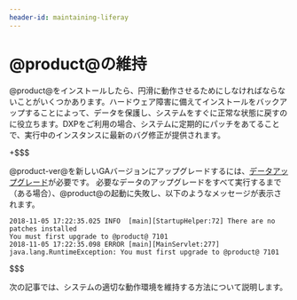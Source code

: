 ```yaml
---
header-id: maintaining-liferay
---
```


# @product@の維持

@product@をインストールしたら、円滑に動作させるためにしなければならないことがいくつかあります。ハードウェア障害に備えてインストールをバックアップすることによって、データを保護し、システムをすぐに正常な状態に戻すのに役立ちます。DXPをご利用の場合、システムに定期的にパッチをあてることで、実行中のインスタンスに最新のバグ修正が提供されます。

+$$$

@product-ver@を新しいGAバージョンにアップグレードするには、[データアップグレード](/discover/deployment/-/knowledge_base/7-1/upgrading-to-liferay-71)が必要です。
必要なデータのアップグレードをすべて実行するまで（ある場合）、@product@の起動に失敗し、以下のようなメッセージが表示されます。

    2018-11-05 17:22:35.025 INFO  [main][StartupHelper:72] There are no patches installed
    You must first upgrade to @product@ 7101
    2018-11-05 17:22:35.098 ERROR [main][MainServlet:277] java.lang.RuntimeException: You must first upgrade to @product@ 7101

$$$

次の記事では、システムの適切な動作環境を維持する方法について説明します。
